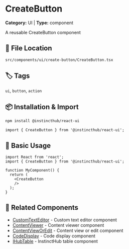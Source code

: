 # CreateButton

**Category:** UI | **Type:** component

A reusable CreateButton component

## 📁 File Location

`src/components/ui/create-button/CreateButton.tsx`

## 🏷️ Tags

`ui`, `button`, `action`

## 📦 Installation & Import

```bash
npm install @instincthub/react-ui
```

```tsx
import { CreateButton } from '@instincthub/react-ui';
```

## 🚀 Basic Usage

```tsx
import React from 'react';
import { CreateButton } from '@instincthub/react-ui';

function MyComponent() {
  return (
    <CreateButton
    />
  );
}
```

## 🔗 Related Components

- [CustomTextEditor](./CustomTextEditor.md) - Custom text editor component
- [ContentViewer](./ContentViewer.md) - Content viewer component
- [ContentViewOrEdit](./ContentViewOrEdit.md) - Content view or edit component
- [CodeDisplay](./CodeDisplay.md) - Code display component
- [IHubTable](./IHubTable.md) - InstinctHub table component

